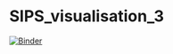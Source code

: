 # SIPS_visualisation_3

[![Binder](https://mybinder.org/badge_logo.svg)](https://mybinder.org/v2/gh/ajstewartlang/SIPS_visualisation_3/master?urlpath=rstudio)

